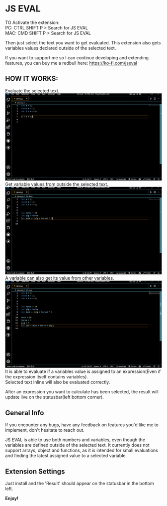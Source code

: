 # JS EVAL
TO Activate the extension:  
PC: CTRL SHIFT P > Search for JS EVAL  
MAC: CMD SHIFT P > Search for JS EVAL  

Then just select the text you want to get evaluated.
This extension also gets variables values declared outside of the selected text.  

If you want to support me so I can continue developing and extending features, you can buy me a redbull here:
https://ko-fi.com/jseval


## HOW IT WORKS:

Evaluate the selected text.  
![1](./images/EXAMPLE%201.gif)  
Get variable values from outside the selected text.  
![2](./images/EXAMPLE%202.gif)  
A variable can also get its value from other variables.  
![3](./images/EXAMPLE%203.gif)  
It is able to evaluate if a variables value is assigned to an expression(Even if the expression itself contains variables).  
Selected text inline will also be evaluated correctly.    



After an expression you want to calculate has been selected, the result will update live on the statusbar(left bottom corner).

## General Info
If you encounter any bugs, have any feedback on features you'd like me to implement, don't hesitate to reach out.


JS EVAL is able to use both numbers and variables, even though the variables are defined outside of the selected text.
It currently does not support arrays, object and functions, as it is intended for small evaluations and finding the latest assigned value to a selected variable.

## Extension Settings

Just install and the 'Result' should appear on the statusbar in the bottom left.


**Enjoy!**
